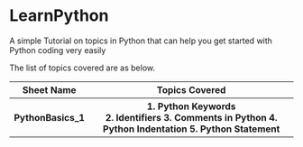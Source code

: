 # LearnPython
A simple Tutorial on topics in Python that can help you get started with Python coding very easily


The list of topics covered are as below.

<table width=100%>
  <tr><th>Sheet Name</th><th>Topics Covered</th></tr>
  <tr>
    <th>PythonBasics_1</th>
    <th>
      1. Python Keywords<br/>
      2. Identifiers
      3. Comments in Python
      4. Python Indentation
      5. Python Statement
    </th>
  </tr>
